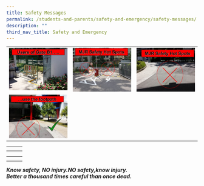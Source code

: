 ```yaml
---
title: Safety Messages
permalink: /students-and-parents/safety-and-emergency/safety-messages/
description: ""
third_nav_title: Safety and Emergency
---
```

|   |   |   |
|---|---|---|
| <a href="/images/Students%20and%20Parents/Safety%20and%20Emergency/Safety%20Messages/Slide_l%20(6).jpg" target = "_blank"><img src="/images/Students%20and%20Parents/Safety%20and%20Emergency/Safety%20Messages/Slide_l%20(6).jpg"></a>  |  <a href="/images/Students%20and%20Parents/Safety%20and%20Emergency/Safety%20Messages/Slide_l%20(10).jpg" target = "_blank"><img src="/images/Students%20and%20Parents/Safety%20and%20Emergency/Safety%20Messages/Slide_l%20(10).jpg"></a> |  <a href="/images/Students%20and%20Parents/Safety%20and%20Emergency/Safety%20Messages/Slide_l%20(11).jpg" target = "_blank"><img src="/images/Students%20and%20Parents/Safety%20and%20Emergency/Safety%20Messages/Slide_l%20(11).jpg"></a> |
| <a href="/images/Students%20and%20Parents/Safety%20and%20Emergency/Safety%20Messages/Slide_l%20(7).jpg" target = "_blank"><img src="/images/Students%20and%20Parents/Safety%20and%20Emergency/Safety%20Messages/Slide_l%20(7).jpg"></a>  |   |   |


|   |   |   |
|---|---|---|
|   |   |   |
|   |   |   |

|   |   |   |
|---|---|---|
|   |   |   |
|   |   |   |



**_Know safety, NO injury.NO safety,know injury._**   
**_Better a thousand times careful than once dead._**